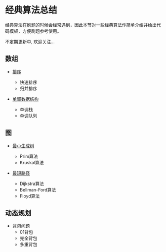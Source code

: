 # 经典算法总结

经典算法在刷题的时候会经常遇到，因此本节对一些经典算法作简单介绍并给出代码模板，方便刷题参考使用。

不定期更新中, 欢迎关注...

## 数组
* [排序](array/sort.md)
    * 快速排序
    * 归并排序   

* [单调数据结构](array/monotonic_stack_queue.md)
    * 单调栈
    * 单调队列

## 图

* [最小生成树](graph/MST.md)
    * Prim算法
    * Kruskal算法

* [最短路径](graph/shortest_path.md)
    * Dijkstra算法 
    * Bellman-Ford算法
    * Floyd算法


## 动态规划

* [背包问题](dynamic_programming/pack_problem.md)
    * 01背包
    * 完全背包
    * 多重背包